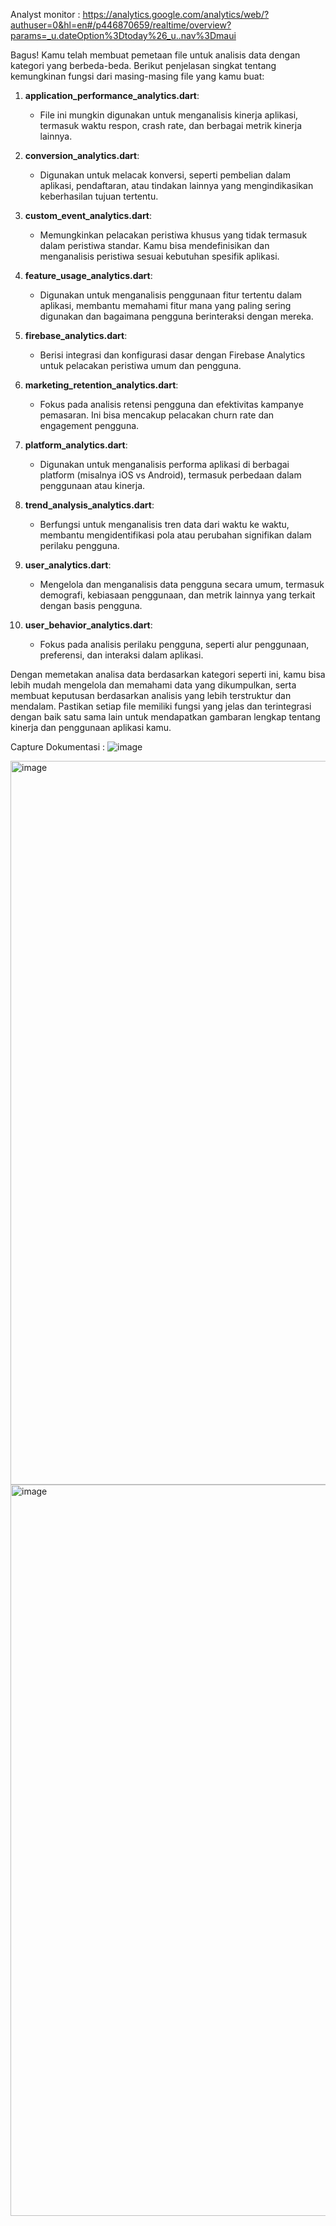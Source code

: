 Analyst monitor : https://analytics.google.com/analytics/web/?authuser=0&hl=en#/p446870659/realtime/overview?params=_u.dateOption%3Dtoday%26_u..nav%3Dmaui

Bagus! Kamu telah membuat pemetaan file untuk analisis data dengan kategori yang berbeda-beda. Berikut penjelasan singkat tentang kemungkinan fungsi dari masing-masing file yang kamu buat:

1. **application_performance_analytics.dart**:
   - File ini mungkin digunakan untuk menganalisis kinerja aplikasi, termasuk waktu respon, crash rate, dan berbagai metrik kinerja lainnya.

2. **conversion_analytics.dart**:
   - Digunakan untuk melacak konversi, seperti pembelian dalam aplikasi, pendaftaran, atau tindakan lainnya yang mengindikasikan keberhasilan tujuan tertentu.

3. **custom_event_analytics.dart**:
   - Memungkinkan pelacakan peristiwa khusus yang tidak termasuk dalam peristiwa standar. Kamu bisa mendefinisikan dan menganalisis peristiwa sesuai kebutuhan spesifik aplikasi.

4. **feature_usage_analytics.dart**:
   - Digunakan untuk menganalisis penggunaan fitur tertentu dalam aplikasi, membantu memahami fitur mana yang paling sering digunakan dan bagaimana pengguna berinteraksi dengan mereka.

5. **firebase_analytics.dart**:
   - Berisi integrasi dan konfigurasi dasar dengan Firebase Analytics untuk pelacakan peristiwa umum dan pengguna.

6. **marketing_retention_analytics.dart**:
   - Fokus pada analisis retensi pengguna dan efektivitas kampanye pemasaran. Ini bisa mencakup pelacakan churn rate dan engagement pengguna.

7. **platform_analytics.dart**:
   - Digunakan untuk menganalisis performa aplikasi di berbagai platform (misalnya iOS vs Android), termasuk perbedaan dalam penggunaan atau kinerja.

8. **trend_analysis_analytics.dart**:
   - Berfungsi untuk menganalisis tren data dari waktu ke waktu, membantu mengidentifikasi pola atau perubahan signifikan dalam perilaku pengguna.

9. **user_analytics.dart**:
   - Mengelola dan menganalisis data pengguna secara umum, termasuk demografi, kebiasaan penggunaan, dan metrik lainnya yang terkait dengan basis pengguna.

10. **user_behavior_analytics.dart**:
    - Fokus pada analisis perilaku pengguna, seperti alur penggunaan, preferensi, dan interaksi dalam aplikasi.

Dengan memetakan analisa data berdasarkan kategori seperti ini, kamu bisa lebih mudah mengelola dan memahami data yang dikumpulkan, serta membuat keputusan berdasarkan analisis yang lebih terstruktur dan mendalam. Pastikan setiap file memiliki fungsi yang jelas dan terintegrasi dengan baik satu sama lain untuk mendapatkan gambaran lengkap tentang kinerja dan penggunaan aplikasi kamu.


Capture Dokumentasi :
![image](https://github.com/roiskhoiron/mobile_analythics_projectile/assets/28525341/23aeb8cd-c363-43fc-a6fc-92b4f3afde86)


<img width="1158" alt="image" src="https://github.com/roiskhoiron/mobile_analythics_projectile/assets/28525341/50248d50-3955-49db-9157-4b7b0e9d7fec">

<img width="1170" alt="image" src="https://github.com/roiskhoiron/mobile_analythics_projectile/assets/28525341/6762592b-0ac3-4f0c-b6e0-a864b3930398">


